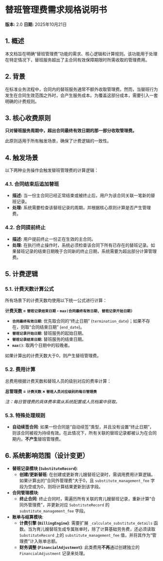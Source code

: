 # 替班管理费需求规格说明书

**版本:** 2.0
**日期:** 2025年10月21日

## 1. 概述

本文档旨在明确“替班管理费”功能的需求、核心逻辑和计算规则。该功能用于处理在特定情况下，替班服务超出了主合同有效保障期限时所需收取的管理费用。

## 2. 背景

在标准业务流程中，合同内的替班服务通常不额外收取管理费。然而，当替班行为发生在合同生效范围之外时，会产生服务成本。为覆盖这部分成本，需要引入一套明确的计费规则。

## 3. 核心收费原则

**只对替班服务周期中，超出合同最终有效日期的那一部分收取管理费。**

此原则适用于所有触发场景，确保了计费逻辑的一致性。

## 4. 触发场景

以下两种业务操作会触发替班管理费的计算逻辑：

### 4.1. 合同结束后追加替班

- **描述:** 当一份主合同已经正常结束或被终止后，用户为该合同关联一笔新的替班记录。
- **处理:** 系统需要检查该替班记录的周期，并根据核心原则计算是否产生管理费。

### 4.2. 合同提前终止

- **描述:** 用户提前终止一份正在生效的主合同。
- **处理:** 在执行终止操作时，系统必须检查该合同下所有已存在的替班记录。如果替班记录的结束日期晚于合同新的终止日期，系统需要为超出部分计算管理费。

## 5. 计费逻辑

### 5.1. 计费天数计算公式

所有场景下的计费天数均使用以下统一公式进行计算：

**计费天数 = `替班记录结束日期` - `max(合同最终有效日期, 替班记录开始日期)`**

- **`合同最终有效日期`**: 优先取合同的“终止日期” (`termination_date`)；如果不存在，则取“合同结束日期” (`end_date`)。
- **`替班记录开始日期`**: 替班服务的起始日期。
- **`替班记录结束日期`**: 替班服务的结束日期。
- **`max()`**: 取两个日期中的较晚者。

如果计算出的计费天数大于0，则产生替班管理费。

### 5.2. 费用计算

总费用根据计费天数和替班人员的级别对应的费率计算：

**总管理费 = `计费天数` × `替班人员对应级别的每日管理费`**

*注：每日管理费的具体费率需从系统配置或人员档案中获取。*

### 5.3. 特殊处理规则

- **自动续签合同**: 如果一份合同是“自动续签”类型，并且没有设置“终止日期”，则该合同被视为持续有效。在此情况下，所有关联的替班记录都被认为在合同期内，**不产生**替班管理费。

## 6. 系统影响范围（设计变更）

- **替班记录模块 (`SubstituteRecord`)**: 
  - **创建/更新替班**: 在创建或更新育儿嫂替班记录时，需调用费用计算逻辑。如果计算出的“合同外管理费”大于0，且 `substitute_management_fee` 字段为空或为0，则将计算结果更新到该字段。
- **合同管理模块**: 
  - **终止合同**: 终止合同时，需遍历所有关联的育儿嫂替班记录，重新计算“合同外管理费”，并更新对应 `SubstituteRecord` 的 `substitute_management_fee` 字段。
- **账单与结算模块**: 
  - **计费引擎 (`BillingEngine`)**: 需要扩展 `_calculate_substitute_details` 函数。当为育儿嫂替班生成专属账单时，除了计算基础劳务费，还必须读取 `SubstituteRecord` 上的 `substitute_management_fee` 值，并将其作为“管理费”计入账单总额。
  - **财务调整 (`FinancialAdjustment`)**: 此类费用**不再**通过创建独立的 `FinancialAdjustment` 记录来处理。
